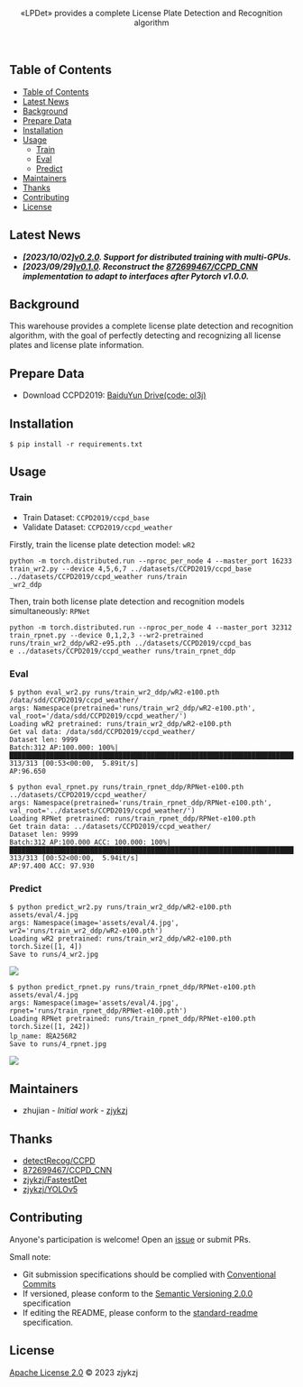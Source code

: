 <!-- <div align="right">
  Language:
    🇺🇸
  <a title="Chinese" href="./README.zh-CN.md">🇨🇳</a>
</div> -->

<div align="center"><a title="" href="https://github.com/zjykzj/LPDet"><img align="center" src="assets/icons/LPDet.svg" alt=""></a></div>

<p align="center">
  «LPDet» provides a complete License Plate Detection and Recognition algorithm
<br>
<br>
  <a href="https://github.com/RichardLitt/standard-readme"><img src="https://img.shields.io/badge/standard--readme-OK-green.svg?style=flat-square" alt=""></a>
  <a href="https://conventionalcommits.org"><img src="https://img.shields.io/badge/Conventional%20Commits-1.0.0-yellow.svg" alt=""></a>
  <a href="http://commitizen.github.io/cz-cli/"><img src="https://img.shields.io/badge/commitizen-friendly-brightgreen.svg" alt=""></a>
</p>

## Table of Contents

- [Table of Contents](#table-of-contents)
- [Latest News](#latest-news)
- [Background](#background)
- [Prepare Data](#prepare-data)
- [Installation](#installation)
- [Usage](#usage)
  - [Train](#train)
  - [Eval](#eval)
  - [Predict](#predict)
- [Maintainers](#maintainers)
- [Thanks](#thanks)
- [Contributing](#contributing)
- [License](#license)

## Latest News

* ***[2023/10/02][v0.2.0](https://github.com/zjykzj/LPDet/releases/tag/v0.2.0). Support for distributed training with multi-GPUs.***
* ***[2023/09/29][v0.1.0](https://github.com/zjykzj/LPDet/releases/tag/v0.1.0). Reconstruct the [872699467/CCPD_CNN](https://github.com/872699467/CCPD_CNN) implementation to adapt to interfaces after Pytorch v1.0.0.***

## Background

This warehouse provides a complete license plate detection and recognition algorithm, with the goal of perfectly detecting and recognizing all license plates and license plate information.

## Prepare Data

* Download CCPD2019: [BaiduYun Drive(code: ol3j)](https://pan.baidu.com/share/init?surl=JSpc9BZXFlPkXxRK4qUCyw)

## Installation

```shell
$ pip install -r requirements.txt
```

## Usage

### Train

* Train Dataset: `CCPD2019/ccpd_base`
* Validate Dataset: `CCPD2019/ccpd_weather`

Firstly, train the license plate detection model: `wR2`

```shell
python -m torch.distributed.run --nproc_per_node 4 --master_port 16233 train_wr2.py --device 4,5,6,7 ../datasets/CCPD2019/ccpd_base ../datasets/CCPD2019/ccpd_weather runs/train
_wr2_ddp
```

Then, train both license plate detection and recognition models simultaneously: `RPNet`

```shell
python -m torch.distributed.run --nproc_per_node 4 --master_port 32312 train_rpnet.py --device 0,1,2,3 --wr2-pretrained runs/train_wr2_ddp/wR2-e95.pth ../datasets/CCPD2019/ccpd_bas
e ../datasets/CCPD2019/ccpd_weather runs/train_rpnet_ddp
```

### Eval

```shell
$ python eval_wr2.py runs/train_wr2_ddp/wR2-e100.pth /data/sdd/CCPD2019/ccpd_weather/
args: Namespace(pretrained='runs/train_wr2_ddp/wR2-e100.pth', val_root='/data/sdd/CCPD2019/ccpd_weather/')
Loading wR2 pretrained: runs/train_wr2_ddp/wR2-e100.pth
Get val data: /data/sdd/CCPD2019/ccpd_weather/
Dataset len: 9999
Batch:312 AP:100.000: 100%|██████████████████████████████████████████████████████████████████████████████████████████████████████████████████████████████████████████████████████| 313/313 [00:53<00:00,  5.89it/s]
AP:96.650
```

```shell
$ python eval_rpnet.py runs/train_rpnet_ddp/RPNet-e100.pth ../datasets/CCPD2019/ccpd_weather/
args: Namespace(pretrained='runs/train_rpnet_ddp/RPNet-e100.pth', val_root='../datasets/CCPD2019/ccpd_weather/')
Loading RPNet pretrained: runs/train_rpnet_ddp/RPNet-e100.pth
Get train data: ../datasets/CCPD2019/ccpd_weather/
Dataset len: 9999
Batch:312 AP:100.000 ACC: 100.000: 100%|█████████████████████████████████████████████████████████████████████████████████████████████████████████████████████████████████████████| 313/313 [00:52<00:00,  5.94it/s]
AP:97.400 ACC: 97.930
```

### Predict

```shell
$ python predict_wr2.py runs/train_wr2_ddp/wR2-e100.pth assets/eval/4.jpg 
args: Namespace(image='assets/eval/4.jpg', wr2='runs/train_wr2_ddp/wR2-e100.pth')
Loading wR2 pretrained: runs/train_wr2_ddp/wR2-e100.pth
torch.Size([1, 4])
Save to runs/4_wr2.jpg
```

![](./assets/4_wr2.jpg)

```
$ python predict_rpnet.py runs/train_rpnet_ddp/RPNet-e100.pth assets/eval/4.jpg 
args: Namespace(image='assets/eval/4.jpg', rpnet='runs/train_rpnet_ddp/RPNet-e100.pth')
Loading RPNet pretrained: runs/train_rpnet_ddp/RPNet-e100.pth
torch.Size([1, 242])
lp_name: 皖A256R2
Save to runs/4_rpnet.jpg
```

![](./assets/4_rpnet.jpg)

## Maintainers

* zhujian - *Initial work* - [zjykzj](https://github.com/zjykzj)

## Thanks

* [detectRecog/CCPD](https://github.com/detectRecog/CCPD)
* [872699467/CCPD_CNN](https://github.com/872699467/CCPD_CNN)
* [zjykzj/FastestDet](https://github.com/zjykzj/FastestDet)
* [zjykzj/YOLOv5](https://github.com/zjykzj/YOLOv5)

## Contributing

Anyone's participation is welcome! Open an [issue](https://github.com/zjykzj/LPDet/issues) or submit PRs.

Small note:

* Git submission specifications should be complied
  with [Conventional Commits](https://www.conventionalcommits.org/en/v1.0.0-beta.4/)
* If versioned, please conform to the [Semantic Versioning 2.0.0](https://semver.org) specification
* If editing the README, please conform to the [standard-readme](https://github.com/RichardLitt/standard-readme)
  specification.

## License

[Apache License 2.0](LICENSE) © 2023 zjykzj